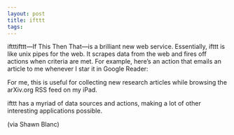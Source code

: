 ```yaml
---
layout: post
title: ifttt
tags: 
---
```

iftttifttt—If This Then That—is a brilliant new web service. Essentially, ifttt is like unix pipes for the web. It scrapes data from the web and fires off actions when criteria are met. For example, here’s an action that emails an article to me whenever I star it in Google Reader:



For me, this is useful for collecting new research articles while browsing the arXiv.org RSS feed on my iPad.

ifttt has a myriad of data sources and actions, making a lot of other interesting applications possible.

(via Shawn Blanc)
